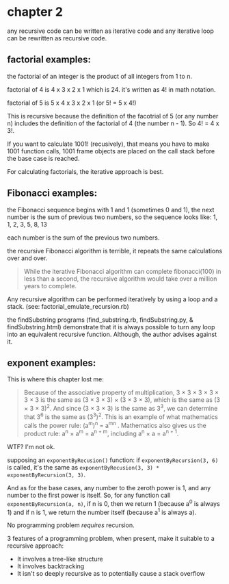 # chapter 2

any recursive code can be written as iterative code and any iterative loop can be rewritten as recursive code.

## factorial examples:

the factorial of an integer is the product of all integers from 1 to n.

factorial of 4 is 4 x 3 x 2 x 1 which is 24. it's written as 4! in math notation.

factorial of 5 is 5 x 4 x 3 x 2 x 1 (or 5! = 5 x 4!)

This is recursive because the definition of the facotrial of 5 (or any number n) includes the definition of the factorial of 4 (the number n - 1). So 4! = 4 x 3!.

If you want to calculate 1001! (recusively), that means you have to make 1001 function calls, 1001 frame objects are placed on the call stack before the base case is reached.

For calculating factorials, the iterative approach is best.

## Fibonacci examples:

the Fibonacci sequence begins with 1 and 1 (sometimes 0 and 1), the next number is the sum of previous two numbers, so the sequence looks like: 1, 1, 2, 3, 5, 8, 13

each number is the sum of the previous two numbers.

the recursive Fibonacci algorithm is terrible, it repeats the same calculations over and over.

> While the iterative Fibonacci algorithm can
> complete fibonacci(100) in less than a second, the recursive algorithm
> would take over a million years to complete.

Any recursive algorithm can be performed iteratively by using a loop and a stack. (see: factorial_emulate_recursion.rb)

the findSubstring programs (find_substring.rb, findSubstring.py, & findSubstring.html) demonstrate that it is always possible to turn any loop into an equivalent recursive function. Although, the author advises against it.

## exponent examples:

This is where this chapter lost me:

> Because of the associative property of multiplication, 3 × 3 × 3 × 3 × 3 × 3 is the same as (3 × 3 × 3) × (3 × 3 × 3), which is the same as (3 × 3 × 3)<sup>2</sup>. And since (3 × 3 × 3) is the same as 3<sup>3</sup>, we can determine that 3<sup>6</sup> is the same as (3<sup>3</sup>)<sup>2</sup>.
> This is an example of what mathematics calls the power rule: (a<sup>m</sup>)<sup>n</sup> = a<sup>m</sup><sup>n</sup> . Mathematics also gives us the product rule: a<sup>n</sup> × a<sup>m</sup> = a<sup>n + m</sup>,
> including a<sup>n</sup> × a = a<sup>n + 1</sup>.

WTF? I'm not ok.

supposing an `exponentByRecusion()` function: if `exponentByRecursion(3, 6)` is called, it's the same as `exponentByRecusion(3, 3) * exponentByRecursion(3, 3)`.

And as for the base cases, any number to the zeroth power is 1, and any number to the first power is itself. So, for any function call `exponentByRecursion(a, n)`, if n is 0, then we return 1 (because a<sup>0</sup> is always 1) and if n is 1, we return the number itself (because a<sup>1</sup> is always a).

No programming problem _requires_ recursion.

3 features of a programming problem, when present, make it suitable to a recursive approach:

- It involves a tree-like structure
- It involves backtracking
- It isn't so deeply recursive as to potentially cause a stack overflow
